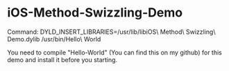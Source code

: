 iOS-Method-Swizzling-Demo
=========================

Command: 
          DYLD_INSERT_LIBRARIES=/usr/lib/libiOS\ Method\ Swizzling\ Demo.dylib /usr/bin/Hello\ World
          
You need to compile "Hello-World" (You can find this on my github) for this demo and install it before you starting.
